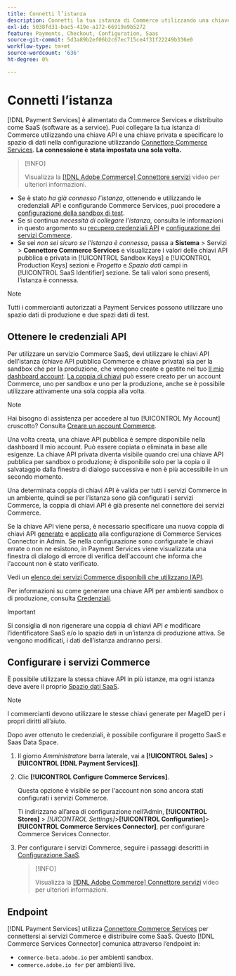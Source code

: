 ```yaml
---
title: Connetti l’istanza
description: Connetti la tua istanza di Commerce utilizzando una chiave API e una chiave privata e specifica lo spazio di dati nella configurazione.
exl-id: 5038fd31-bac5-419e-a172-66919a9b5272
feature: Payments, Checkout, Configuration, Saas
source-git-commit: 5d3a89b2ef06b2c67ec715ce4f31f22249b336e0
workflow-type: tm+mt
source-wordcount: '636'
ht-degree: 0%

---
```


# Connetti l’istanza

[!DNL Payment Services] è alimentato da Commerce Services e distribuito come SaaS (software as a service). Puoi collegare la tua istanza di Commerce utilizzando una chiave API e una chiave privata e specificare lo spazio di dati nella configurazione utilizzando [Connettore Commerce Services](https://experienceleague.adobe.com/docs/commerce-merchant-services/user-guides/saas.html). **La connessione è stata impostata una sola volta.**

>[!INFO]
>
> Visualizza la [[!DNL Adobe Commerce] Connettore servizi](https://experienceleague.adobe.com/docs/commerce-learn/tutorials/admin/adobe-commerce-services/configure-adobe-commerce-services-connector.html?lang=en) video per ulteriori informazioni.

* Se è stato *ha già connesso l’istanza*, ottenendo e utilizzando le credenziali API e configurando Commerce Services, puoi procedere a [configurazione della sandbox di test](https://experienceleague.adobe.com/docs/commerce-merchant-services/payment-services/get-started/sandbox.html).
* Se si continua *necessità di collegare l’istanza*, consulta le informazioni in questo argomento su [recupero credenziali API](#obtain-api-credentials) e [configurazione dei servizi Commerce](#configure-commerce-services).
* Se sei *non sei sicuro se l’istanza è connessa*, passa a **Sistema** > Servizi > **Connettore Commerce Services** e visualizzare i valori delle chiavi API pubblica e privata in [!UICONTROL Sandbox Keys] e [!UICONTROL Production Keys] sezioni e *Progetto* e *Spazio dati* campi in [!UICONTROL SaaS Identifier] sezione. Se tali valori sono presenti, l’istanza è connessa.

>[!NOTE]
>
>Tutti i commercianti autorizzati a Payment Services possono utilizzare uno spazio dati di produzione e due spazi dati di test.

## Ottenere le credenziali API

Per utilizzare un servizio Commerce SaaS, devi utilizzare le chiavi API dell’istanza (chiave API pubblica Commerce e chiave privata) sia per la sandbox che per la produzione, che vengono create e gestite nel tuo [Il mio dashboard account](https://account.magento.com/customer/account/login). [La coppia di chiavi](https://docs.magento.com/user-guide/configuration/services/saas.html) può essere creato per un account Commerce, uno per sandbox e uno per la produzione, anche se è possibile utilizzare attivamente una sola coppia alla volta.

>[!NOTE]
>
>Hai bisogno di assistenza per accedere al tuo [!UICONTROL My Account] cruscotto? Consulta [Creare un account Commerce](https://docs.magento.com/user-guide/magento/magento-account-create.html).

Una volta creata, una chiave API pubblica è sempre disponibile nella dashboard Il mio account. Può essere copiata o eliminata in base alle esigenze. La chiave API privata diventa visibile quando crei una chiave API pubblica per sandbox o produzione; è disponibile solo per la copia o il salvataggio dalla finestra di dialogo successiva e non è più accessibile in un secondo momento.

Una determinata coppia di chiavi API è valida per tutti i servizi Commerce in un ambiente, quindi se per l’istanza sono già configurati i servizi Commerce, la coppia di chiavi API è già presente nel connettore dei servizi Commerce.

Se la chiave API viene persa, è necessario specificare una nuova coppia di chiavi API [generato](https://experienceleague.adobe.com/docs/commerce-merchant-services/payment-services/get-started/connect.html#generate-an-api-key-and-private-key) e [applicato](https://experienceleague.adobe.com/docs/commerce-merchant-services/payment-services/get-started/connect.html#configure-saas-project) alla configurazione di Commerce Services Connector in Admin. Se nella configurazione sono configurate le chiavi errate o non ne esistono, in Payment Services viene visualizzata una finestra di dialogo di errore di verifica dell&#39;account che informa che l&#39;account non è stato verificato.

Vedi un [elenco dei servizi Commerce disponibili che utilizzano l’API](https://docs.magento.com/user-guide/system/saas.html#available-services).

Per informazioni su come generare una chiave API per ambienti sandbox o di produzione, consulta [Credenziali](https://experienceleague.adobe.com/docs/commerce-merchant-services/user-guides/saas.html#apikey).

>[!IMPORTANT]
>
>Si consiglia di non rigenerare una coppia di chiavi API *e* modificare l’identificatore SaaS e/o lo spazio dati in un’istanza di produzione attiva. Se vengono modificati, i dati dell’istanza andranno persi.

## Configurare i servizi Commerce

È possibile utilizzare la stessa chiave API in più istanze, ma ogni istanza deve avere il proprio [Spazio dati SaaS](https://experienceleague.adobe.com/docs/commerce-merchant-services/user-guides/saas.html#saasenv).

>[!NOTE]
>
>I commercianti devono utilizzare le stesse chiavi generate per MageID per i propri diritti all’aiuto.

Dopo aver ottenuto le credenziali, è possibile configurare il progetto SaaS e Saas Data Space.

1. Il giorno _Amministratore_ barra laterale, vai a **[!UICONTROL Sales]** > **[!UICONTROL [!DNL Payment Services]]**.
1. Clic **[!UICONTROL Configure Commerce Services]**.

   Questa opzione è visibile se per l&#39;account non sono ancora stati configurati i servizi Commerce.

   Ti indirizzano all’area di configurazione nell’Admin, **[!UICONTROL Stores]** > _[!UICONTROL Settings]_>**[!UICONTROL Configuration]**>**[!UICONTROL Commerce Services Connector]**, per configurare Commerce Services Connector.

1. Per configurare i servizi Commerce, seguire i passaggi descritti in [Configurazione SaaS](https://experienceleague.adobe.com/docs/commerce-merchant-services/user-guides/integration-services/saas.html#saasenv).

   >[!INFO]
   >
   > Visualizza la [[!DNL Adobe Commerce] Connettore servizi](https://experienceleague.adobe.com/docs/commerce-learn/tutorials/admin/adobe-commerce-services/configure-adobe-commerce-services-connector.html?lang=en#configuration-faqs) video per ulteriori informazioni.

## Endpoint

[!DNL Payment Services] utilizza [Connettore Commerce Services](https://experienceleague.adobe.com/docs/commerce-merchant-services/user-guides/saas.html) per connettersi ai servizi Commerce e distribuire come SaaS. Questo [!DNL Commerce Services Connector] comunica attraverso l’endpoint in:

* `commerce-beta.adobe.io` per ambienti sandbox.
* `commerce.adobe.io for` per ambienti live.
